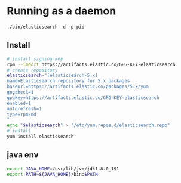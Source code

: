 # Running as a daemon

`./bin/elasticsearch -d -p pid`

## Install

```bash
# install signing key
rpm --import https://artifacts.elastic.co/GPG-KEY-elasticsearch
# create repository
elasticsearch="[elasticsearch-5.x]
name=Elasticsearch repository for 5.x packages
baseurl=https://artifacts.elastic.co/packages/5.x/yum
gpgcheck=1
gpgkey=https://artifacts.elastic.co/GPG-KEY-elasticsearch
enabled=1
autorefresh=1
type=rpm-md
"
echo "$elasticsearch" > "/etc/yum.repos.d/elasticsearch.repo"
# install
yum install elasticsearch
```

## java env

```bash
export JAVA_HOME=/usr/lib/jvm/jdk1.8.0_191
export PATH=${JAVA_HOME}/bin:$PATH
```
